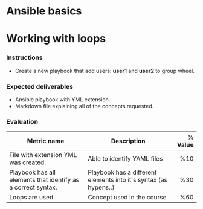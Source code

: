 # Ansible basics
# Working with loops

### Instructions
- Create a new playbook that add users: **user1** and **user2** to group wheel.

### Expected deliverables
- Ansible playbook with YML extension.
- Markdown file explaining all of the concepts requested.

### Evaluation

| Metric name | Description | % Value |
| ----------- |-------------| -------:|
| File with extension YML was created. | Able to identify YAML files | %10 |
| Playbook has all elements that identify as a correct syntax.   | Playbook has a different elements into it's syntax (as hypens..) | %30 |
| Loops are used.   | Concept used in the course | %60 |
